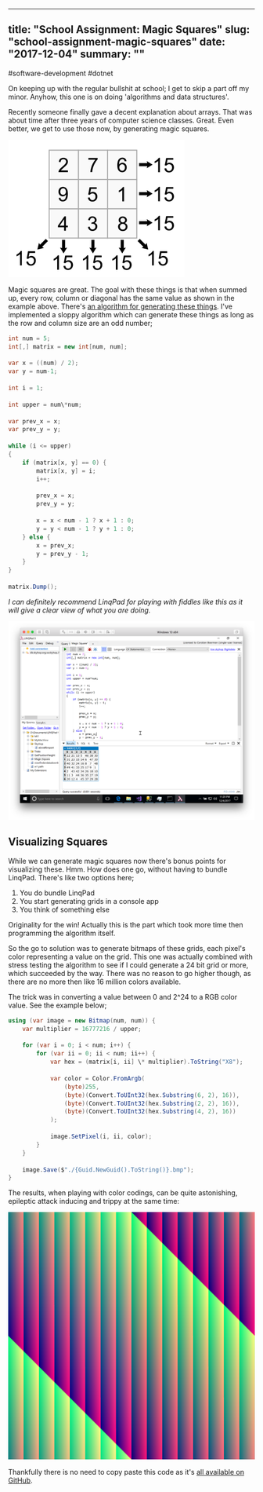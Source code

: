 
---
title: "School Assignment: Magic Squares"
slug: "school-assignment-magic-squares"
date: "2017-12-04"
summary: ""
---

#software-development #dotnet

On keeping up with the regular bullshit at school; I get to skip a part off my minor. Anyhow, this one is on doing 'algorithms and data structures'.

Recently someone finally gave a decent explanation about arrays. That was about time after three years of computer science classes. Great. Even better, we get to use those now, by generating magic squares.

![http://localhost:3000/uploads/magicsquareexample.svg](/uploads/magicsquareexample_a7552b0fd2.svg)

Magic squares are great. The goal with these things is that when summed up, every row, column or diagonal has the same value as shown in the example above. There's [an algorithm for generating these things](https://en.wikipedia.org/wiki/Magic_square#Types_of_construction). I've implemented a sloppy algorithm which can generate these things as long as the row and column size are an odd number;

```csharp
int num = 5;
int[,] matrix = new int[num, num];

var x = ((num) / 2);
var y = num-1;

int i = 1;

int upper = num\*num;

var prev_x = x;
var prev_y = y;

while (i <= upper)
{
    if (matrix[x, y] == 0) {
        matrix[x, y] = i;
        i++;

        prev_x = x;
        prev_y = y;

        x = x < num - 1 ? x + 1 : 0;
        y = y < num - 1 ? y + 1 : 0;
    } else {
        x = prev_x;
        y = prev_y - 1;
    }
}

matrix.Dump();
```

*I can definitely recommend LinqPad for playing with fiddles like this as it will give a clear view of what you are doing.*

![http://localhost:3000/uploads/versions/screen-shot-2017-12-04-at-11-29-44-pm---x----2344-1886x---.png](/uploads/screen_shot_2017_12_04_at_11_29_44_pm_x_2344_1886x_16afa7f36d.png)

## Visualizing Squares

While we can generate magic squares now there's bonus points for visualizing these. Hmm. How does one go, without having to bundle LinqPad. There's like two options here;

1. You do bundle LinqPad
2. You start generating grids in a console app
3. You think of something else

Originality for the win! Actually this is the part which took more time then programming the algorithm itself.

So the go to solution was to generate bitmaps of these grids, each pixel's color representing a value on the grid. This one was actually combined with stress testing the algorithm to see if I could generate a 24 bit grid or more, which succeeded by the way. There was no reason to go higher though, as there are no more then like 16 million colors available.

The trick was in converting a value between 0 and 2^24 to a RGB color value. See the example below;

```csharp
using (var image = new Bitmap(num, num)) {
    var multiplier = 16777216 / upper;

    for (var i = 0; i < num; i++) {
        for (var ii = 0; ii < num; ii++) {
            var hex = (matrix[i, ii] \* multiplier).ToString("X8");

            var color = Color.FromArgb(
                (byte)255,
                (byte)(Convert.ToUInt32(hex.Substring(6, 2), 16)),
                (byte)(Convert.ToUInt32(hex.Substring(2, 2), 16)),
                (byte)(Convert.ToUInt32(hex.Substring(4, 2), 16))
            );

            image.SetPixel(i, ii, color);
        }
    }

    image.Save($"./{Guid.NewGuid().ToString()}.bmp");
}
```

The results, when playing with color codings, can be quite astonishing, epileptic attack inducing and trippy at the same time:

![http://localhost:3000/uploads/versions/2e6d6b17-39ac-4152-95e8-5d9824132220---x----4095-4095x---.bmp](/uploads/2e6d6b17_39ac_4152_95e8_5d9824132220_x_4095_4095x_574c5ed8a2.bmp)

Thankfully there is no need to copy paste this code as it's [all available on GitHub](https://github.com/CorstianBoerman/SquaryMcSquareFace).
